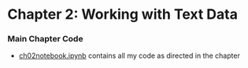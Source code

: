 # Chapter 2: Working with Text Data

### Main Chapter Code

- [ch02notebook.ipynb](ch02notebook.ipynb) contains all my code as directed in the chapter
